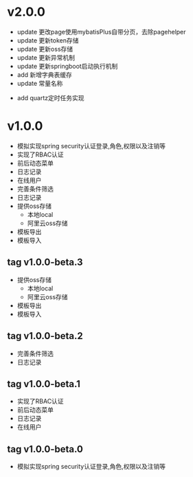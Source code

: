 # v2.0.0
 * update 更改page使用mybatisPlus自带分页，去除pagehelper
 * update 更新token存储
 * update 更新oss存储
 * update 更新异常机制
 * update 更新springboot启动执行机制
 * add  新增字典表缓存
 * update  常量名称
 + add quartz定时任务实现
# v1.0.0
 * 模拟实现spring security认证登录,角色,权限以及注销等
 * 实现了RBAC认证
 * 前后动态菜单
 * 日志记录
 * 在线用户
 * 完善条件筛选
 * 日志记录
 * 提供oss存储
    - 本地local
    - 阿里云oss存储
 * 模板导出
 * 模板导入
## tag v1.0.0-beta.3
 * 提供oss存储
   - 本地local
   - 阿里云oss存储
 * 模板导出
 * 模板导入
## tag v1.0.0-beta.2
 * 完善条件筛选
 * 日志记录
## tag v1.0.0-beta.1
 * 实现了RBAC认证
 * 前后动态菜单
 * 日志记录
 * 在线用户
## tag v1.0.0-beta.0
 * 模拟实现spring security认证登录,角色,权限以及注销等
 
